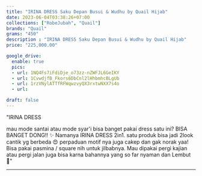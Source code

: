 ```yaml
---
title: "IRINA DRESS Saku Depan Busui & Wudhu by Quail Hijab"
date: 2023-06-04T03:38:26+07:00
collections: ["RobeJubah", "Quail"]
brands: "Quail"
grams: "450"
description : "IRINA DRESS Saku Depan Busui & Wudhu by Quail Hijab"
price: "225,000.00"

google_drive:
  enable: true
  pics:
  - url: 1NQ4Fs7iFdiDje_o73zz-nZWFJL6GeIKY
  - url: 1CvwdjfB_Fkors6DbCnl2lHhbmhcBLgUb
  - url: 1rzVNylATTfRFWqwzvyQX3rxtwNXX7s4o
  - url: 

draft: false
---
```


"IRINA DRESS

mau mode santai atau mode syar'i bisa banget pakai dress satu ini? BISA BANGET DONG!! ✨ Namanya IRINA DRESS 2in1. satu produk bisa jadi 2look cantik yg berbeda 😍 perpaduan motif nya juga cakep dan gak norak yaa!  Bisa pakai pasmina / square nih untuk jilbabnya. Mau dipakai pergi kajian atau pergi jalan juga bisa karna bahannya yang so far nyaman dan Lembut 🤗"

---    
 
